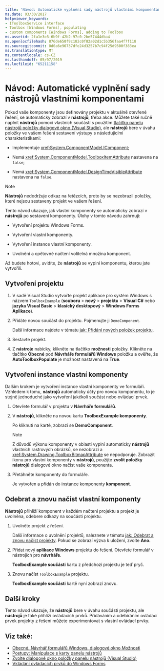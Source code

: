```yaml
---
title: 'Návod: Automatické vyplnění sady nástrojů vlastními komponentami'
ms.date: 03/30/2017
helpviewer_keywords:
- IToolboxService interface
- Toolbox [Windows Forms], populating
- custom components [Windows Forms], adding to Toolbox
ms.assetid: 2fa1e3e8-6b9f-42b2-97c0-2be57444dba4
ms.openlocfilehash: 876de650f9c182c0f82a02d1c5b356faa4f7f118
ms.sourcegitcommit: 0d0a6e96737dfe24d3257b7c94f25d9500f383ea
ms.translationtype: MT
ms.contentlocale: cs-CZ
ms.lasthandoff: 05/07/2019
ms.locfileid: "65211158"
---
```

# <a name="walkthrough-automatically-populating-the-toolbox-with-custom-components"></a>Návod: Automatické vyplnění sady nástrojů vlastními komponentami

Pokud vaše komponenty jsou definovány projektu v aktuálně otevřené řešení, se automaticky zobrazí v **nástrojů**, třeba akce. Můžete také ručně naplnit **nástrojů** pomocí vlastních součástí s použitím [tlačítko panelu nástrojů položky dialogové okno (Visual Studio)](https://docs.microsoft.com/previous-versions/visualstudio/visual-studio-2010/dyca0t6t(v=vs.100)), ale **nástrojů** bere v úvahu položky ve vašem řešení sestavení výstupy s následujícími charakteristikami:

- Implementuje <xref:System.ComponentModel.IComponent>;

- Nemá <xref:System.ComponentModel.ToolboxItemAttribute> nastavena na `false`;

- Nemá <xref:System.ComponentModel.DesignTimeVisibleAttribute> nastavena na `false`.

> [!NOTE]
> **Nástrojů** nedodržuje odkaz na řetězcích, proto by se nezobrazil položky, které nejsou sestaveny projekt ve vašem řešení.

Tento návod ukazuje, jak vlastní komponenty se automaticky zobrazí v **nástrojů** po sestavení komponenty. Úlohy v tomto návodu zahrnují:

- Vytvoření projektu Windows Forms.

- Vytvoření vlastní komponenty.

- Vytvoření instance vlastní komponenty.

- Uvolnění a opětovné načtení volitelná množina komponent.

Až budete hotovi, uvidíte, že **nástrojů** se vyplní komponentu, kterou jste vytvořili.

## <a name="create-the-project"></a>Vytvoření projektu

1. V sadě Visual Studio vytvořte projekt aplikace pro systém Windows s názvem `ToolboxExample` (**souboru** > **nový** > **projektu**  >  **Visual C#**  nebo **jazyka Visual Basic** > **klasický desktopový** > **Windows Forms Aplikace**).

2. Přidáte novou součást do projektu. Pojmenujte ji `DemoComponent`.

     Další informace najdete v tématu [jak: Přidání nových položek projektu](https://docs.microsoft.com/previous-versions/visualstudio/visual-studio-2010/w0572c5b(v=vs.100)).

3. Sestavte projekt.

4. Z **nástroje** nabídky, klikněte na tlačítko **možnosti** položky. Klikněte na tlačítko **Obecné** pod **Návrháře formulářů Windows** položku a ověřte, že **AutoToolboxPopulate** je možnost nastavená na **True**.

## <a name="create-an-instance-of-a-custom-component"></a>Vytvoření instance vlastní komponenty

Dalším krokem je vytvoření instance vlastní komponenty ve formuláři. Vzhledem k tomu, **nástrojů** automaticky účty pro novou komponentu, to je stejně jednoduché jako vytvoření jakékoli součást nebo ovládací prvek.

1. Otevřete formulář v projektu v **Návrháře formulářů**.

2. V **nástrojů**, klikněte na novou kartu **ToolboxExample komponenty**.

     Po kliknutí na kartě, zobrazí se **DemoComponent**.

    > [!NOTE]
    > Z důvodů výkonu komponenty v oblasti vyplní automaticky **nástrojů** vlastních rastrových obrázků, se nezobrazí a <xref:System.Drawing.ToolboxBitmapAttribute> se nepodporuje. Zobrazit ikonu pro vlastní komponenty v **nástrojů**, použijte **zvolit položky nástrojů** dialogové okno načíst vaše komponenta.

3. Přetáhněte komponenty do formuláře.

     Je vytvořen a přidán do instance komponenty **komponent**.

## <a name="unload-and-reload-a-custom-component"></a>Odebrat a znovu načíst vlastní komponenty

**Nástrojů** přihlíží komponent v každém načtení projektu a projekt je uvolněna, odebere odkazy na součásti projektu.

1. Uvolněte projekt z řešení.

     Další informace o uvolnění projektů, naleznete v tématu [jak: Odebrat a znovu načíst projekty](https://docs.microsoft.com/previous-versions/visualstudio/visual-studio-2010/tt479x1t(v=vs.100)). Pokud se zobrazí výzva k uložení, zvolte **Ano**.

2. Přidat nový **aplikace Windows** projektu do řešení. Otevřete formulář v nástrojích pro **návrháře**.

     **ToolboxExample součásti** kartu z předchozí projektu je teď pryč.

3. Znovu načíst `ToolboxExample` projektu.

     **ToolboxExample součásti** kartě nyní zobrazí znovu.

## <a name="next-steps"></a>Další kroky

Tento návod ukazuje, že **nástrojů** bere v úvahu součástí projektu, ale **nástrojů** je také přihlíží ovládacích prvků. Přidáváním a odebíráním ovládací prvek projekty z řešení můžete experimentovat s vlastní ovládací prvky.

## <a name="see-also"></a>Viz také:

- [Obecné, Návrhář formulářů Windows, dialogové okno Možnosti](https://docs.microsoft.com/previous-versions/visualstudio/visual-studio-2010/5aazxs78(v=vs.100))
- [Postupy: Manipulace s karty panelu nástrojů](https://docs.microsoft.com/previous-versions/visualstudio/visual-studio-2010/66kwe227(v=vs.100))
- [Zvolte dialogové okno položky panelu nástrojů (Visual Studio)](https://docs.microsoft.com/previous-versions/visualstudio/visual-studio-2010/dyca0t6t(v=vs.100))
- [Vkládání ovládacích prvků do Windows Forms](putting-controls-on-windows-forms.md)
